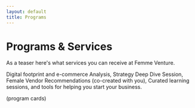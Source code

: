 ```yaml
---
layout: default
title: Programs
---
```


# Programs & Services

As a teaser here's what services you can receive at Femme Venture.

Digital footprint and e-commerce Analysis, Strategy Deep Dive Session, Female Vendor Recommendations (co-created with you), Curated learning sessions, and tools for helping you start your business.

(program cards)